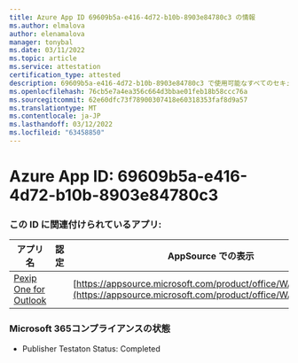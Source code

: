 ```yaml
---
title: Azure App ID 69609b5a-e416-4d72-b10b-8903e84780c3 の情報
ms.author: elmalova
author: elenamalova
manager: tonybal
ms.date: 03/11/2022
ms.topic: article
ms.service: attestation
certification_type: attested
description: 69609b5a-e416-4d72-b10b-8903e84780c3 で使用可能なすべてのセキュリティおよびコンプライアンス情報。
ms.openlocfilehash: 76cb5e7a4ea356c664d3bbae01feb18b58ccc76a
ms.sourcegitcommit: 62e60dfc73f78900307418e60318353faf8d9a57
ms.translationtype: MT
ms.contentlocale: ja-JP
ms.lasthandoff: 03/12/2022
ms.locfileid: "63458850"
---
```

# <a name="azure-app-id-69609b5a-e416-4d72-b10b-8903e84780c3"></a>Azure App ID: 69609b5a-e416-4d72-b10b-8903e84780c3


### <a name="apps-associated-with-this-id"></a>この ID に関連付けられているアプリ:
| **アプリ名** | **認定** | **AppSource での表示** |
|--------------|---------------|-----------------------|
| [Pexip One for Outlook](../forward/WA200003137) |  | [https://appsource.microsoft.com/product/office/WA200003137](https://appsource.microsoft.com/product/office/WA200003137) |

### <a name="microsoft-365-app-compliance-status"></a>Microsoft 365コンプライアンスの状態
- Publisher Testaton Status: Completed
